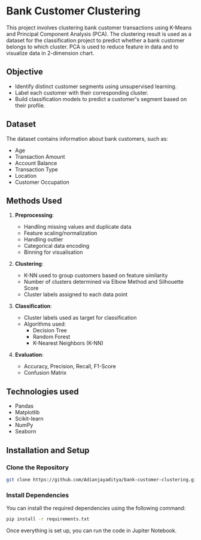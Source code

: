 # Bank Customer Clustering

This project involves clustering bank customer transactions using K-Means and Principal Component Analysis (PCA). The clustering result is used as a dataset for the classification project to predict whether a bank customer belongs to which cluster. PCA is used to reduce feature in data and to visualize data in 2-dimension chart.

##  Objective

- Identify distinct customer segments using unsupervised learning.
- Label each customer with their corresponding cluster.
- Build classification models to predict a customer's segment based on their profile.

##  Dataset

The dataset contains information about bank customers, such as:

- Age
- Transaction Amount
- Account Balance
- Transaction Type
- Location
- Customer Occupation

##  Methods Used

1. **Preprocessing**:
   - Handling missing values and duplicate data
   - Feature scaling/normalization
   - Handling outlier
   - Categorical data encoding
   - Binning for visualisation

2. **Clustering**:
   - K-NN used to group customers based on feature similarity
   - Number of clusters determined via Elbow Method and Silhouette Score
   - Cluster labels assigned to each data point

3. **Classification**:
   - Cluster labels used as target for classification
   - Algorithms used:
     - Decision Tree
     - Random Forest
     - K-Nearest Neighbors (K-NN)

4. **Evaluation**:
   - Accuracy, Precision, Recall, F1-Score
   - Confusion Matrix

##  Technologies used
- Pandas
- Matplotlib
- Scikit-learn
- NumPy
- Seaborn

## Installation and Setup

### Clone the Repository

```bash
git clone https://github.com/Adianjayaditya/bank-customer-clustering.git
```

### Install Dependencies

You can install the required dependencies using the following command:

```bash
pip install -r requirements.txt
```

Once everything is set up, you can run the code in Jupiter Notebook.
